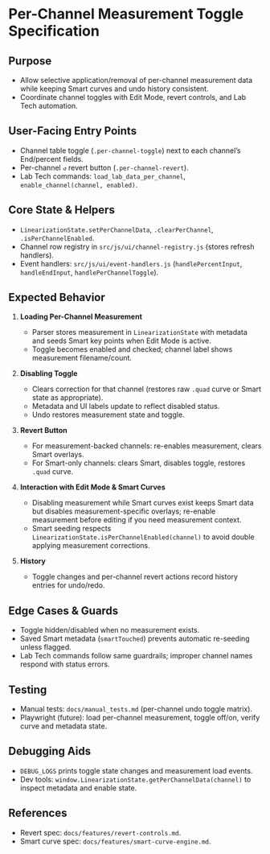 # Per-Channel Measurement Toggle Specification

## Purpose
- Allow selective application/removal of per-channel measurement data while keeping Smart curves and undo history consistent.
- Coordinate channel toggles with Edit Mode, revert controls, and Lab Tech automation.

## User-Facing Entry Points
- Channel table toggle (`.per-channel-toggle`) next to each channel’s End/percent fields.
- Per-channel `↺` revert button (`.per-channel-revert`).
- Lab Tech commands: `load_lab_data_per_channel`, `enable_channel(channel, enabled)`.

## Core State & Helpers
- `LinearizationState.setPerChannelData`, `.clearPerChannel`, `.isPerChannelEnabled`.
- Channel row registry in `src/js/ui/channel-registry.js` (stores refresh handlers).
- Event handlers: `src/js/ui/event-handlers.js` (`handlePercentInput`, `handleEndInput`, `handlePerChannelToggle`).

## Expected Behavior
1. **Loading Per-Channel Measurement**
   - Parser stores measurement in `LinearizationState` with metadata and seeds Smart key points when Edit Mode is active.
   - Toggle becomes enabled and checked; channel label shows measurement filename/count.

2. **Disabling Toggle**
   - Clears correction for that channel (restores raw `.quad` curve or Smart state as appropriate).
   - Metadata and UI labels update to reflect disabled status.
   - Undo restores measurement state and toggle.

3. **Revert Button**
   - For measurement-backed channels: re-enables measurement, clears Smart overlays.
   - For Smart-only channels: clears Smart, disables toggle, restores `.quad` curve.

4. **Interaction with Edit Mode & Smart Curves**
   - Disabling measurement while Smart curves exist keeps Smart data but disables measurement-specific overlays; re-enable measurement before editing if you need measurement context.
   - Smart seeding respects `LinearizationState.isPerChannelEnabled(channel)` to avoid double applying measurement corrections.

5. **History**
   - Toggle changes and per-channel revert actions record history entries for undo/redo.

## Edge Cases & Guards
- Toggle hidden/disabled when no measurement exists.
- Saved Smart metadata (`smartTouched`) prevents automatic re-seeding unless flagged.
- Lab Tech commands follow same guardrails; improper channel names respond with status errors.

## Testing
- Manual tests: `docs/manual_tests.md` (per-channel undo toggle matrix).
- Playwright (future): load per-channel measurement, toggle off/on, verify curve and metadata state.

## Debugging Aids
- `DEBUG_LOGS` prints toggle state changes and measurement load events.
- Dev tools: `window.LinearizationState.getPerChannelData(channel)` to inspect metadata and enable state.

## References
- Revert spec: `docs/features/revert-controls.md`.
- Smart curve spec: `docs/features/smart-curve-engine.md`.
